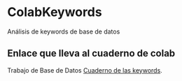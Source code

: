 # ColabKeywords
Análisis de keywords de base de datos 

## Enlace que lleva al cuaderno de colab 

Trabajo de Base de Datos [Cuaderno de las keywords](https://colab.research.google.com/drive/1tDrO7_XdUsMew95qKRog8JP0lrLa5cWC?hl=es#scrollTo=4mSnk9YOuayf "The best search engine for privacy").
